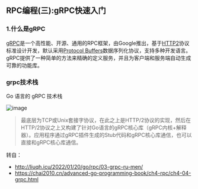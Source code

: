## RPC编程(三):gRPC快速入门
### 1.什么是gRPC
[gRPC](https://grpc.io/)是一个高性能、开源、通用的RPC框架，由Google推出，基于[HTTP2](https://http2.github.io/)协议标准设计开发，默认采用[Protocol Buffers](https://developers.google.com/protocol-buffers/)数据序列化协议，支持多种开发语言。
gRPC提供了一种简单的方法来精确的定义服务，并且为客户端和服务端自动生成可靠的功能库。
### grpc技术栈
Go 语言的 gRPC 技术栈

![image](https://user-images.githubusercontent.com/6757408/189268332-dd8b80f3-a6b2-427a-bf1a-18c4cd1bb554.png)

> 最底层为TCP或Unix套接字协议，在此之上是HTTP/2协议的实现，然后在HTTP/2协议之上又构建了针对Go语言的gRPC核心库（gRPC内核+解释器）。应用程序通过gRPC插件生成的Stub代码和gRPC核心库通信，也可以直接和gRPC核心库通信。


转自：
* http://liuqh.icu/2022/01/20/go/rpc/03-grpc-ru-men/
* https://chai2010.cn/advanced-go-programming-book/ch4-rpc/ch4-04-grpc.html
